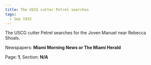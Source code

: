 ```yaml
---  
title: The USCG cutter Petrel searches  
tags:  
  - Sep 1932  
---  
```

  
The USCG cutter Petrel searches for the Joven Manuel near Rebecca Shoals.  
  
Newspapers: **Miami Morning News or The Miami Herald**  
  
Page: **1**, Section: **N/A** 
